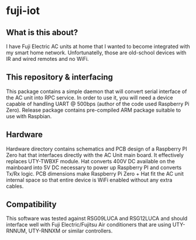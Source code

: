 # fuji-iot

## What is this about?

I have Fuji Electric AC units at home that I wanted to become integrated with my smart home network. Unfortunatelly, those are old-school devices with IR and wired remotes and no WiFi. 

## This repository & interfacing

This package contains a simple daemon that will convert serial interface of the AC unit into RPC service. In order to use it, you will need a device capable of handling UART @ 500bps (author of the code used Raspberry Pi Zero). Release package contains pre-compiled ARM package suitable to use with Raspbian.

## Hardware 

Hardware directory contains schematics and PCB design of a Raspberry PI Zero hat that interfaces directly with the AC Unit main board. It effectively replaces UTY-TWBXF module.
Hat converts 400V DC available on the mainboard into 5V DC necessary to power up Raspberry PI and converts Tx/Rx logic. PCB dimensions make Raspberry Pi Zero + Hat fit the AC unit internal space so that entire device is WiFi enabled without any extra cables.

## Compatibility

This software was tested against RSG09LUCA and RSG12LUCA and should interface well with Fuji Electric/Fujitsu Air conditioners that are using UTY-RNNUM, UTY-RNNXM  or similar controllers.
